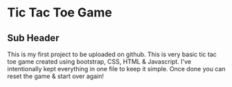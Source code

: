 # Tic Tac Toe Game

## Sub Header

This is my first project to be uploaded on github. This is very basic tic tac toe game
created using bootstrap, CSS, HTML & Javascript. 
I've intentionally kept everything in one file to keep it simple.
Once done you can reset the game &
start over again!
